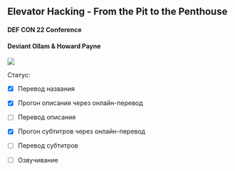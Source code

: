 ## Elevator Hacking - From the Pit to the Penthouse

#### DEF CON 22 Conference
#### Deviant Ollam & Howard Payne

[![](http://img.youtube.com/vi/oHf1vD5_b5I/0.jpg)](https://www.youtube.com/watch?v=oHf1vD5_b5I)

Статус:
- [x] Перевод названия
- [x] Прогон описания через онлайн-перевод
- [ ] Перевод описания
- [x] Прогон субтитров через онлайн-перевод
- [ ] Перевод субтитров
- [ ] Озвучивание

